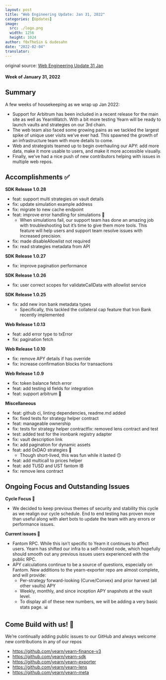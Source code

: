 ```yaml
---
layout: post
title: "Web Engineering Update: Jan 31, 2022"
categories: [Updates]
image:
  src: ./logo.png
  width: 1256
  height: 1024
author: f0xTheSin & dudesahn
date: "2022-02-04"
translator:
---
```


original source: [Web Engineering Update 31 Jan](https://yearnweb.substack.com/p/yearn-web-engineering-update-160?s=r)

#### Week of January 31, 2022

## **Summary**

A few weeks of housekeeping as we wrap up Jan 2022:

- Support for Arbitrum has been included in a recent release for the main site as well as YearnWatch. With a bit more testing Yearn will be ready to launch vaults and strategies on our 3rd chain.
- The web team also faced some growing pains as we tackled the largest spike of unique user visits we’ve ever had. This spawned the growth of an infrastructure team with more details to come.
- Web and strategists teamed up to begin overhauling our APY: add more data, make it more usable to users, and make it more accessible visually.
- Finally, we’ve had a nice push of new contributors helping with issues in multiple web repos.

## **Accomplishments ✅**

**SDK Release 1.0.28**

- feat: support multi strategies on vault details
- fix: update simulation example address
- fix: migrate to new cache endpoint
- feat: improve error handling for simulations 🤬
    - When simulations fail, our support team has done an amazing job with troubleshooting but it’s time to give them more tools. This feature will help users and support team resolve issues with increased precision.
- fix: made disableAllowlist not required
- fix: read strategies metadata from API

**SDK Release 1.0.27**

- fix: improve pagination performance

**SDK Release 1.0.26**

- fix: user correct scopes for validateCallData with allowlist service

**SDK Release 1.0.25**

- fix: add new iron bank metadata types
    - Specifically, this tackled the collateral cap feature that Iron Bank recently implemented

**Web Release 1.0.13**

- feat: add error type to txError
- fix: pagination fetch

**Web Release 1.0.10**

- fix: remove APY details if has override
- fix: increase confirmation blocks for transactions

**Web Release 1.0.9**

- fix: token balance fetch error
- feat: add testing id fields for integration
- feat: support arbitrum 🚀

**Miscellaneous**

- feat: github ci, linting dependencies, readme.md added
- fix: fixed tests for strategy helper contract
- feat: manageable ownership
- fix: tests for strategy helper contractfix: removed lens contract and test
- test: added test for the ironbank registry adapter
- fix: vault description link
- fix: add pagination for dynamic assets
- feat: add 0xDAO strategies 🤑
    - Though short-lived, this was fun while it lasted 🙃
- feat: add multicall to prices helper
- feat: add TUSD and UST fantom IB
- fix: remove lens contract

## **Ongoing Focus and Outstanding Issues**

**Cycle Focus 🎯**

- We decided to keep previous themes of security and stability this cycle as we realign our cycle schedule. End to end testing has proven more than useful along with alert bots to update the team with any errors or performance issues.

**Current issues 🐛**

- Fantom RPC. While this isn’t specific to Yearn it continues to affect users. Yearn has shifted our infra to a self-hosted node, which hopefully should smooth out any previous issues users experienced with the public RPC.
- APY calculations continue to be a source of questions, especially on Fantom. New additions to the yearn-exporter repo are almost complete, and will provide:
    - Per-strategy forward-looking (Curve/Convex) and prior harvest (all other vaults) APY
    - Weekly, monthly, and since inception APY snapshots at the vault level.
    - To display all of these new numbers, we will be adding a very basic stats page. 📊

## **Come Build with us! 👷**

We’re continually adding public issues to our GitHub and always welcome new contributions in any of our repos

- https://github.com/yearn/yearn-finance-v3
- https://github.com/yearn/yearn-sdk
- https://github.com/yearn/yearn-exporter
- https://github.com/yearn/yearn-lens
- https://github.com/yearn/yearn-meta